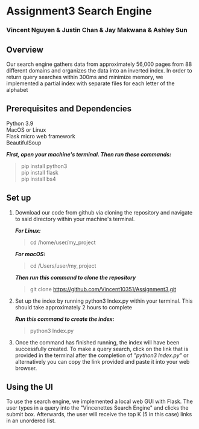 # Assignment3 Search Engine
### Vincent Nguyen & Justin Chan & Jay Makwana & Ashley Sun

## Overview
Our search engine gathers data from approximately 56,000 pages from 88 different domains and organizes the data into an inverted index. In order to return query searches within 300ms and minimize memory, we implemented a partial index with separate files for each letter of the alphabet

## Prerequisites and Dependencies
Python 3.9  
MacOS or Linux  
Flask micro web framework  
BeautifulSoup  

***First, open your machine's terminal. Then run these commands:***  
> pip install python3  
> pip install flask  
> pip install bs4  

## Set up  
1. Download our code from github via cloning the repository and navigate to said directory within your machine's terminal.   

    ***For Linux:***  
    > cd /home/user/my_project  

    ***For macOS:***  
    > cd /Users/user/my_project 

    ***Then run this command to clone the repository***   
    > git clone https://github.com/Vincent10351/Assignment3.git  

2. Set up the index by running python3 Index.py within your terminal. This should take approximately 2 hours to complete  

    ***Run this command to create the index:***
    > python3 Index.py  

3. Once the command has finished running, the index will have been successfully created. To make a query search, click on the link that is provided in the terminal after the completion of *"python3 Index.py"* or alternatively you can copy the link provided and paste it into your web browser.

## Using the UI
To use the search engine, we implemented a local web GUI with Flask. The user types in a query into the "Vincenettes Search Engine" and clicks the submit box. Afterwards, the user will receive the top K (5 in this case) links in an unordered list. 